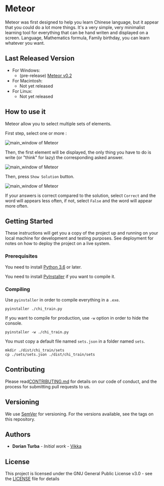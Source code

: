 # Meteor

Meteor was first designed to help you learn Chinese language, but it appear
that you could do a lot more things. It's a very simple, very minimalist
learning tool for everything that can be hand writen and displayed on a screen.
Language, Mathematics formula, Family birthday, you can learn whatever you
want.

## Last Released Version

* For Windows:
    * (pre-release) [Meteor v0.2](https://github.com/Vikka/Meteor/releases/download/v0.2/meteor_v0.2.zip)
* For Macintosh:
    * Not yet released
* For Linux:
    * Not yet released

## How to use it

Meteor allow you to select multiple sets of elements.

First step, select one or more :

![main_window of Meteor](https://user-images.githubusercontent.com/9381120/47983500-73006e80-e10e-11e8-89c7-e29fbd93ba2a.PNG)

Then, the first element will be displayed, the only thing you have to do is write (or "think" for lazy) the corresponding asked answer.

![main_window of Meteor](https://user-images.githubusercontent.com/9381120/47984022-40f00c00-e110-11e8-9f76-adb7ac844770.PNG)

Then, press `Show Solution` button.

![main_window of Meteor](https://user-images.githubusercontent.com/9381120/47984744-80b7f300-e112-11e8-9960-f99f8dbbc042.PNG)

If your answers is correct compared to the solution, select `Correct` and the word will appears less often, if not, select `False` and the word will appear more often.

## Getting Started

These instructions will get you a copy of the project up and running on your
local machine for development and testing purposes. See deployment for notes on
how to deploy the project on a live system.

### Prerequisites

You need to install [Python 3.6](https://www.python.org/downloads/) or later.

You need to
install [PyInstaller](https://pyinstaller.readthedocs.io/en/stable/) if you
want to compile it.

### Compiling

Use `pyinstaller` in order to compile everything in a `.exe`.

```
pyinstaller ./chi_train.py
```

If you want to compile for production, use `-w` option in order to hide the
console.

```
pyinstaller -w ./chi_train.py
```

You must copy a default file named `sets.json` in a folder named `sets`.

```
mkdir ./dist/chi_train/sets
cp ./sets/sets.json ./dist/chi_train/sets
```

## Contributing

Please read[CONTRIBUTING.md](https://gist.github.com/PurpleBooth/b24679402957c63ec426)
for details on our code of conduct, and the process for submitting pull
requests to us.

## Versioning

We use [SemVer](http://semver.org/) for versioning. For the versions available,
see the tags on this repository.

## Authors

* **Dorian Turba** - *Initial work* - [Vikka](https://github.com/Vikka)

## License

This project is licensed under the GNU General Public License v3.0 - see
the [LICENSE](LICENSE) file for details